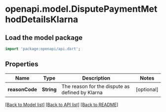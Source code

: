 # openapi.model.DisputePaymentMethodDetailsKlarna

## Load the model package
```dart
import 'package:openapi/api.dart';
```

## Properties
Name | Type | Description | Notes
------------ | ------------- | ------------- | -------------
**reasonCode** | **String** | The reason for the dispute as defined by Klarna | [optional] 

[[Back to Model list]](../README.md#documentation-for-models) [[Back to API list]](../README.md#documentation-for-api-endpoints) [[Back to README]](../README.md)


